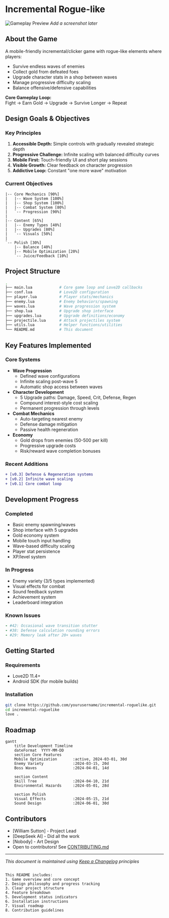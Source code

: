 # Incremental Rogue-like

![Gameplay Preview](./preview.gif) *Add a screenshot later*

## About the Game
A mobile-friendly incremental/clicker game with rogue-like elements where players:
- Survive endless waves of enemies
- Collect gold from defeated foes
- Upgrade character stats in a shop between waves
- Manage progressive difficulty scaling
- Balance offensive/defensive capabilities

**Core Gameplay Loop:**  
Fight → Earn Gold → Upgrade → Survive Longer → Repeat

## Design Goals & Objectives
### Key Principles
1. **Accessible Depth:** Simple controls with gradually revealed strategic depth
2. **Progressive Challenge:** Infinite scaling with balanced difficulty curves
3. **Mobile First:** Touch-friendly UI and short play sessions
4. **Visible Growth:** Clear feedback on character progression
5. **Addictive Loop:** Constant "one more wave" motivation

### Current Objectives
```progress
|-- Core Mechanics [90%]
|   |-- Wave System [100%]
|   |-- Shop System [100%]
|   |-- Combat System [80%]
|   `-- Progression [90%]
|
|-- Content [65%]
|   |-- Enemy Types [40%]
|   |-- Upgrades [80%]
|   `-- Visuals [50%]
|
`-- Polish [30%]
    |-- Balance [40%]
    |-- Mobile Optimization [20%]
    `-- Juice/Feedback [10%]
```

## Project Structure
```bash
.
├── main.lua            # Core game loop and Love2D callbacks
├── conf.lua            # Love2D configuration
├── player.lua          # Player stats/mechanics
├── enemy.lua           # Enemy behaviors/spawning
├── waves.lua           # Wave progression system
├── shop.lua            # Upgrade shop interface
├── upgrades.lua        # Upgrade definitions/economy
├── projectile.lua      # Attack projectiles system
├── utils.lua           # Helper functions/utilities
└── README.md           # This document
```

## Key Features Implemented
### Core Systems
- **Wave Progression**
  - Defined wave configurations
  - Infinite scaling post-wave 5
  - Automatic shop access between waves
- **Character Development**
  - 5 Upgrade paths: Damage, Speed, Crit, Defense, Regen
  - Compound interest-style cost scaling
  - Permanent progression through levels
- **Combat Mechanics**
  - Auto-targeting nearest enemy
  - Defense damage mitigation
  - Passive health regeneration
- **Economy**
  - Gold drops from enemies (50-500 per kill)
  - Progressive upgrade costs
  - Risk/reward wave completion bonuses

### Recent Additions
```diff
+ [v0.3] Defense & Regeneration systems
+ [v0.2] Infinite wave scaling
+ [v0.1] Core combat loop
```

## Development Progress
### Completed
- Basic enemy spawning/waves
- Shop interface with 5 upgrades
- Gold economy system
- Mobile touch input handling
- Wave-based difficulty scaling
- Player stat persistence
- XP/level system

### In Progress
- Enemy variety (3/5 types implemented)
- Visual effects for combat
- Sound feedback system
- Achievement system
- Leaderboard integration

### Known Issues
```yaml
- #42: Occasional wave transition stutter
- #38: Defense calculation rounding errors
- #29: Memory leak after 20+ waves
```

## Getting Started
### Requirements
- Love2D 11.4+
- Android SDK (for mobile builds)

### Installation
```bash
git clone https://github.com/yourusername/incremental-roguelike.git
cd incremental-roguelike
love .
```

## Roadmap
```mermaid
gantt
    title Development Timeline
    dateFormat  YYYY-MM-DD
    section Core Features
    Mobile Optimization       :active, 2024-03-01, 30d
    Enemy Variety             :2024-03-15, 20d
    Boss Waves                :2024-04-01, 14d
    
    section Content
    Skill Tree                :2024-04-10, 21d
    Environmental Hazards     :2024-05-01, 28d
    
    section Polish
    Visual Effects            :2024-05-15, 21d
    Sound Design              :2024-06-01, 30d
```

## Contributors
- [William Sutton] - Project Lead
- [DeepSeek AI] - Did all the work
- [Nobody] - Art Design
- Open to contributors! See [CONTRIBUTING.md](CONTRIBUTING.md)

---

*This document is maintained using [Keep a Changelog](https://keepachangelog.com/) principles*
```

This README includes:
1. Game overview and core concept
2. Design philosophy and progress tracking
3. Clear project structure
4. Feature breakdown
5. Development status indicators
6. Installation instructions
7. Visual roadmap
8. Contribution guidelines
